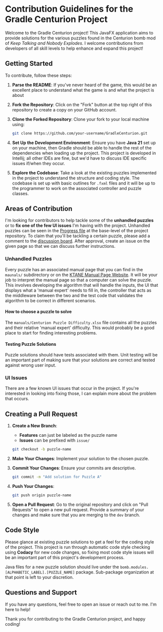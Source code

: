 # Contribution Guidelines for the Gradle Centurion Project

Welcome to the Gradle Centurion project! This JavaFX application aims to provide solutions for the various puzzles 
found in the Centurion bomb mod of *Keep Talking and Nobody Explodes*. I welcome contributions from developers of all 
skill levels to help enhance and expand this project!



## Getting Started

To contribute, follow these steps:

1. **Parse the README**: If you've never heard of the game, this would be an excellent place to understand what the 
game is and what the project is about 

2. **Fork the Repository**: Click on the "Fork" button at the top right of this repository to create a copy on your 
GitHub account.

3. **Clone the Forked Repository**: Clone your fork to your local machine using:

   ```bash
   git clone https://github.com/your-username/GradleCenturion.git
   ```

4. **Set Up the Development Environment**: Ensure you have **Java 21** set up on your machine, then Gradle should be 
able to handle the rest of the dependencies when loading up the project. This project is developed in Intellij; all 
other IDEs are fine, but we'd have to discuss IDE specific issues if/when they occur.

5. **Explore the Codebase**: Take a look at the existing puzzles implemented in the project to understand the 
structure and coding style. The codebase is set up with basic outlines for `.fxml` files and it will be up to the 
programmer to work on the associated controller and puzzle classes.



## Areas of Contribution

I'm looking for contributors to help tackle some of the **unhandled puzzles** or to **fix one of the few UI issues** 
I'm having with the project. Unhandled puzzles can be seen in the [Progress file](Progress.md) at the base-level of the 
project repository. To claim that you'll be tackling a certain puzzle, please add a comment to the 
[discussion board](https://github.com/Ultraviolet-Ninja/GradleCenturion/issues/131). After approval, create an issue on the given page so that we can discuss further instructions.



### Unhandled Puzzles

Every puzzle has an associated manual page that you can find in the `maunals/` subdirectory or on the 
[KTANE Manual Page Website](https://ktane.timwi.de/). It will be your job to interpret the manual page so that a computer can solve 
the puzzle. This involves developing the algorithm that will handle the inputs, the UI that displays what a 
'manual expert' needs to fill in, the controller that acts as the middleware between the two and the test code that 
validates the algorithm to be correct in different scenarios.



#### How to choose a puzzle to solve

The `manuals/Centurion Puzzle Difficulty.xlsx` file contains all the puzzles and their relative 'manual expert' 
difficulty. This would probably be a good place to start for finding interesting problems.



#### Testing Puzzle Solutions

Puzzle solutions should have tests associated with them. Unit testing will be an important part of making sure that 
your solutions are correct and tested against wrong user input.





### UI Issues

There are a few known UI issues that occur in the project. If you're interested in looking into fixing those, 
I can explain more about the problem that occurs.



## Creating a Pull Request

1. **Create a New Branch**:

   - **Features** can just be labeled as the puzzle name
   - **Issues** can be prefixed with `issue/`

   ```bash
   git checkout -b puzzle-name
   ```

2. **Make Your Changes**: Implement your solution to the chosen puzzle.

3. **Commit Your Changes**: Ensure your commits are descriptive.

   ```bash
   git commit -m "Add solution for Puzzle A"
   ```

4. **Push Your Changes**:
   ```bash
   git push origin puzzle-name
   ```

5. **Open a Pull Request**: Go to the original repository and click on "Pull Requests" to open a new pull request. 
Provide a summary of your changes and make sure that you are merging to the `dev` branch.



## Code Style

Please glance at existing puzzle solutions to get a feel for the coding style of the project. This project is run 
through automatic code style checking using **Codacy** for new code changes, so fixing most code style issues will 
be an important part of this project's development process.

Java files for a new puzzle solution should live under the `bomb.modules.[ALPHABETIC_LABEL].[PUZZLE_NAME]` package. 
Sub-package organization at that point is left to your discretion.



## Questions and Support

If you have any questions, feel free to open an issue or reach out to me. I'm here to help!

Thank you for contributing to the Gradle Centurion project, and happy coding!